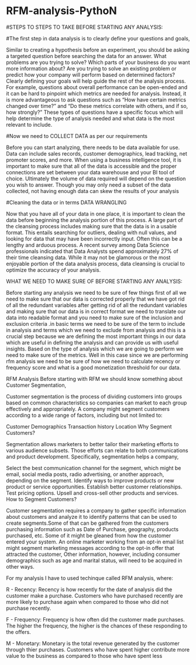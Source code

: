 # RFM-analysis-PythoN
#STEPS TO STEPS TO TAKE BEFORE STARTING ANY ANALYSIS:

#The first step in data analysis is to clearly define your questions and goals,

Similar to creating a hypothesis before an experiment, you should be asking a targeted question before searching the data for an answer. What problems are you trying to solve? Which parts of your business do you want more information about? Are you trying to solve an existing problem or predict how your company will perform based on determined factors? Clearly defining your goals will help guide the rest of the analysis process. For example, questions about overall performance can be open-ended and it can be hard to pinpoint which metrics are needed for analysis. Instead, it is more advantageous to ask questions such as “How have certain metrics changed over time?” and “Do these metrics correlate with others, and if so, how strongly?” These types of questions have a specific focus which will help determine the type of analysis needed and what data is the most relevant to include.

#Now we need to COLLECT DATA as per our requirements

Before you can start analyzing, there needs to be data available for use. Data can include sales records, customer demographics, lead tracking, net promoter scores, and more. When using a business intelligence tool, it is important to make sure that all of the data is accessible and the proper connections are set between your data warehouse and your BI tool of choice. Ultimately the volume of data required will depend on the question you wish to answer. Though you may only need a subset of the data collected, not having enough data can skew the results of your analysis

#Cleaning the data or in terms DATA WRANGLING

Now that you have all of your data in one place, it is important to clean the data before beginning the analysis portion of this process. A large part of the cleansing process includes making sure that the data is in a usable format. This entails searching for outliers, dealing with null values, and looking for data that may have been incorrectly input. Often this can be a lengthy and arduous process. A recent survey among Data Science professionals indicated that Data Analysts spend approximately 27% of their time cleansing data. While it may not be glamorous or the most enjoyable portion of the data analysis process, data cleansing is crucial to optimize the accuracy of your analysis.

WHAT WE NEED TO MAKE SURE OF BEFORE STARTING ANY ANALYSIS:

Before starting any analysis we need to be sure of few things first of all we need to make sure that our data is corrected properly that we have got rid of all the redundant variables after getting rid of all the redundant variables and making sure that our data is in correct format we need to translate our data into readable format and you need to make sure of the inclusion and exclusion criteria .in basic terms we need to be sure of the term to include in analysis and terms which we need to exclude from analysis and this is a crucial step because we are defining the most important things in our data which are useful in defining the analysis and can provide us with useful insights. Based on the type of analysis which we are going to perform we need to make sure of the metrics. Well in this case since we are performing rfm analysis we need to be sure of how we need to calculate recency or frequency score and what is a good monetization threshold for our data.

RFM Analysis
Before starting with RFM we should know something about Customer Segmentation,

Customer segmentation is the process of dividing customers into groups based on common characteristics so companies can market to each group effectively and appropriately. A company might segment customers according to a wide range of factors, including but not limited to:

Customer Demographics
Transaction history
Location
Why Segment Customers?

Segmentation allows marketers to better tailor their marketing efforts to various audience subsets. Those efforts can relate to both communications and product development. Specifically, segmentation helps a company,

Select the best communication channel for the segment, which might be email, social media posts, radio advertising, or another approach, depending on the segment.
Identify ways to improve products or new product or service opportunities.
Establish better customer relationships.
Test pricing options.
Upsell and cross-sell other products and services.
How to Segment Customers?

Customer segmentation requires a company to gather specific information about customers and analyze it to identify patterns that can be used to create segments.Some of that can be gathered from the customers purchasing information such as Date of Purchase, geography, products purchased, etc. Some of it might be gleaned from how the customer entered your system. An online marketer working from an opt-in email list might segment marketing messages according to the opt-in offer that attracted the customer, Other information, however, including consumer demographics such as age and marital status, will need to be acquired in other ways.

For my analysis I have to used techinque called RFM analysis, where:

R - Recency: Recency is how recently for the date of analysis did the customer make a purchase. Customers who have purchased recently are more likely to purchase again when compared to those who did not purchase recently.

F - Frequency: Frequency is how often did the customer made purchases. The higher the frequency, the higher is the chances of these responding to the offers.

M - Monetary: Monetary is the total revenue generated by the customer through thier purchases. Customers who have spent higher contribute more value to the business as compared to those who have spent less
